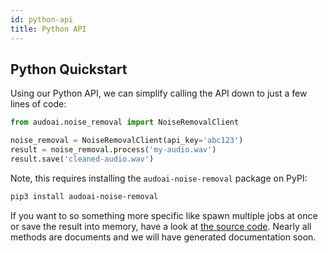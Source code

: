 ```yaml
---
id: python-api
title: Python API
---
```


## Python Quickstart

Using our Python API, we can simplify calling the API down to just a few lines of code:


```python
from audoai.noise_removal import NoiseRemovalClient

noise_removal = NoiseRemovalClient(api_key='abc123')
result = noise_removal.process('my-audio.wav')
result.save('cleaned-audio.wav')
```

Note, this requires installing the `audoai-noise-removal` package on PyPI:

```bash
pip3 install audoai-noise-removal
```

If you want to so something more specific like spawn multiple jobs at once or save the result into memory, have a look at [the source code](https://github.com/audo-ai/audoai-python). Nearly all methods are documents and we will have generated documentation soon.
